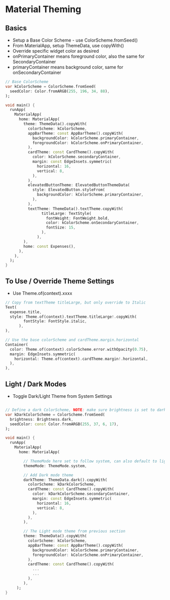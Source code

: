 # Material Theming

## Basics
- Setup a Base Color Scheme - use ColorScheme.fromSeed()
- From MaterialApp, setup ThemeData, use copyWith()
- Override specific widget color as desired
- onPrimaryContainer means foreground color, also the same for SecondaryContainer
- primaryContainer means background color, same for onSecondaryContainer

```dart
// Base ColorScheme
var kColorScheme = ColorScheme.fromSeed(
  seedColor: Color.fromARGB(255, 196, 34, 88),
);

void main() {
  runApp(
    MaterialApp(
      home: MaterialApp(
        theme: ThemeData().copyWith(
          colorScheme: kColorScheme,
          appBarTheme: const AppBarTheme().copyWith(
            backgroundColor: kColorScheme.primaryContainer,
            foregroundColor: kColorScheme.onPrimaryContainer,
          ),
          cardTheme: const CardTheme().copyWith(
            color: kColorScheme.secondaryContainer,
            margin: const EdgeInsets.symmetric(
              horizontal: 16,
              vertical: 8,
            ),
          ),
          elevatedButtonTheme: ElevatedButtonThemeData(
            style: ElevatedButton.styleFrom(
              backgroundColor: kColorScheme.primaryContainer,
            ),
          ),
          textTheme: ThemeData().textTheme.copyWith(
                titleLarge: TextStyle(
                  fontWeight: FontWeight.bold,
                  color: kColorScheme.onSecondaryContainer,
                  fontSize: 15,
                ),
              ),
        ),
        home: const Expenses(),
      ),
    ),
  );
}

```

## To Use / Override Theme Settings
- Use Theme.of(context).xxxx
  
```dart
// Copy from textTheme titleLarge, but only override to Italic
Text(
  expense.title,
  style: Theme.of(context).textTheme.titleLarge!.copyWith(
        fontStyle: FontStyle.italic,
      ),
),

// Use the base colorScheme and cardTheme.margin.horizontal
Container(
  color: Theme.of(context).colorScheme.error.withOpacity(0.75),
  margin: EdgeInsets.symmetric(
    horizontal: Theme.of(context).cardTheme.margin!.horizontal,
  ),
),
```

## Light / Dark Modes
- Toggle Dark/Light Theme from System Settings
  
```dart

// Define a dark ColorScheme, NOTE: make sure brightness is set to dark
var kDarkColorScheme = ColorScheme.fromSeed(
  brightness: Brightness.dark,
  seedColor: const Color.fromARGB(255, 37, 6, 17),
);

void main() {
  runApp(
    MaterialApp(
      home: MaterialApp(

        // ThemeMode here set to follow system, can also default to light or dark
        themeMode: ThemeMode.system,

        // Add Dark mode theme
        darkTheme: ThemeData.dark().copyWith(
          colorScheme: kDarkColorScheme,
          cardTheme: const CardTheme().copyWith(
            color: kDarkColorScheme.secondaryContainer,
            margin: const EdgeInsets.symmetric(
              horizontal: 16,
              vertical: 8,
            ),
          ),
        ),

        // The Light mode theme from previous section
        theme: ThemeData().copyWith(
          colorScheme: kColorScheme,
          appBarTheme: const AppBarTheme().copyWith(
            backgroundColor: kColorScheme.primaryContainer,
            foregroundColor: kColorScheme.onPrimaryContainer,
          ),
          cardTheme: const CardTheme().copyWith(
            ...
            ...
          ),
        ),
     );
}
```

